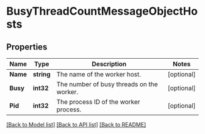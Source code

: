 # BusyThreadCountMessageObjectHosts

## Properties

Name | Type | Description | Notes
------------ | ------------- | ------------- | -------------
**Name** | **string** | The name of the worker host. | [optional] 
**Busy** | **int32** | The number of busy threads on the worker. | [optional] 
**Pid** | **int32** | The process ID of the worker process. | [optional] 

[[Back to Model list]](../README.md#documentation-for-models) [[Back to API list]](../README.md#documentation-for-api-endpoints) [[Back to README]](../README.md)


